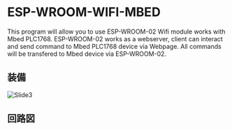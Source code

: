# ESP-WROOM-WIFI-MBED
This program will allow you to use ESP-WROOM-02 Wifi module works with Mbed PLC1768. 
ESP-WROOM-02 works as a webserver, client can interact and send command to Mbed PLC1768 device via Webpage. 
All commands will be transfered to Mbed device via ESP-WROOM-02.

## 装備

![Slide3](https://user-images.githubusercontent.com/30034388/54820620-314e1a00-4ce3-11e9-859e-8e43ec6e4f7a.PNG)



## 回路図



